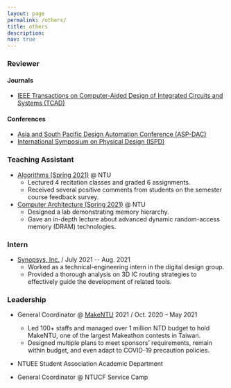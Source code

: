 ```yaml
---
layout: page
permalink: /others/
title: others
description: 
nav: true
---
```


### Reviewer
#### Journals
* [IEEE Transactions on Computer-Aided Design of Integrated Circuits and Systems (TCAD)](https://ieeexplore.ieee.org/xpl/RecentIssue.jsp?punumber=43)
#### Conferences
* [Asia and South Pacific Design Automation Conference (ASP-DAC)](https://www.aspdac.com/)
* [International Symposium on Physical Design (ISPD)](https://ispd.cc/)

### Teaching Assistant
* [Algorithms (Spring 2021)](https://nol.ntu.edu.tw/nol/coursesearch/print_table.php?course_id=901%2039000&class=&dpt_code=9010&ser_no=29324&semester=109-2&lang=CH) @ NTU
    * Lectured 4 recitation classes and graded 6 assignments.
    * Received several positive comments from students on the semester course feedback survey.
* [Computer Architecture (Spring 2021)](https://nol.ntu.edu.tw/nol/coursesearch/print_table.php?course_id=901%2043200&class=01&dpt_code=9010&ser_no=42818&semester=109-2&lang=CH) @ NTU
    * Designed a lab demonstrating memory hierarchy.
    * Gave an in-depth lecture about advanced dynamic random-access memory (DRAM) technologies.

### Intern
* [Synopsys, Inc.](https://www.synopsys.com/) / July 2021 -- Aug. 2021
    * Worked as a technical-engineering intern in the digital design group.
    * Provided a thorough analysis on 3D IC routing strategies to effectively guide the development of related tools.

### Leadership
* General Coordinator @ [MakeNTU](https://make.ntuee.org/) 2021 / Oct. 2020 – May 2021
    * Led 100+ staffs and managed over 1 million NTD budget to hold MakeNTU, one of the largest Makeathon contests in Taiwan.
    * Designed multiple plans to meet sponsors’ requirements, remain within budget, and even adapt to COVID-19 precaution policies.

* NTUEE Student Association Academic Department
* General Coordinator @ NTUCF Service Camp
